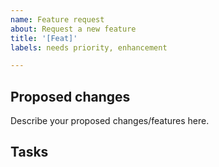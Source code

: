 ```yaml
---
name: Feature request
about: Request a new feature
title: '[Feat]'
labels: needs priority, enhancement

---
```


## Proposed changes

Describe your proposed changes/features here.

## Tasks
